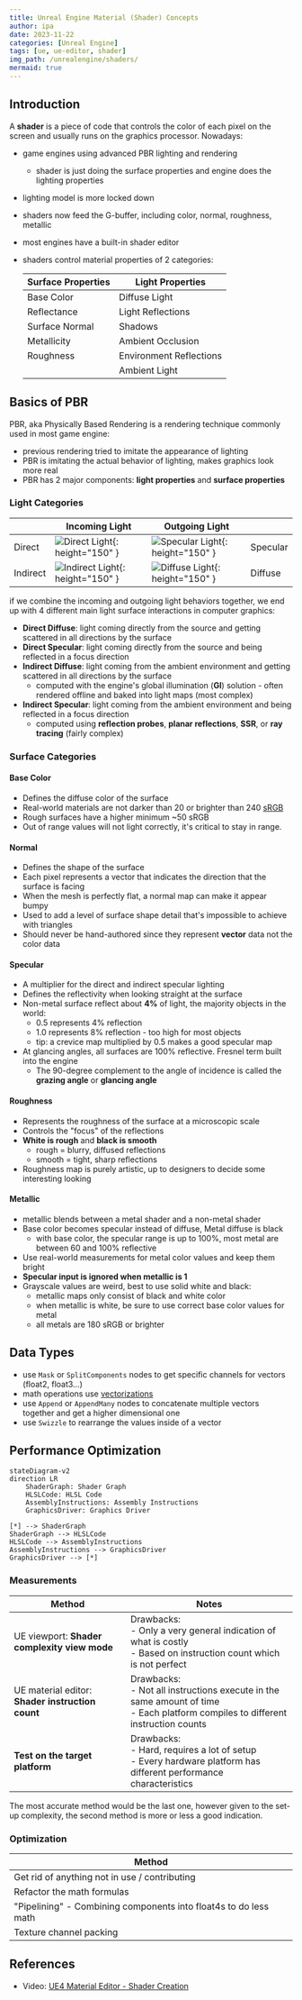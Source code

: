 ```yaml
---
title: Unreal Engine Material (Shader) Concepts 
author: ipa
date: 2023-11-22
categories: [Unreal Engine]
tags: [ue, ue-editor, shader]
img_path: /unrealengine/shaders/
mermaid: true
---
```


## Introduction

A **shader** is a piece of code that controls the color of each pixel on the screen and usually runs on the graphics processor. Nowadays:

- game engines using advanced PBR lighting and rendering

  - shader is just doing the surface properties and engine does the lighting properties

- lighting model is more locked down

- shaders now feed the G-buffer, including color, normal, roughness, metallic

- most engines have a built-in shader editor

- shaders control material properties of 2 categories:

  | Surface Properties | Light Properties        |
  | ------------------ | ----------------------- |
  | Base Color         | Diffuse Light           |
  | Reflectance        | Light Reflections       |
  | Surface Normal     | Shadows                 |
  | Metallicity        | Ambient Occlusion       |
  | Roughness          | Environment Reflections |
  |                    | Ambient Light           |

## Basics of PBR

PBR, aka Physically Based Rendering is a rendering technique commonly used in most game engine:

- previous rendering tried to imitate the appearance of lighting
- PBR is imitating the actual behavior of lighting, makes graphics look more real
- PBR has 2 major components: **light properties** and **surface properties**

### Light Categories

|          | Incoming Light                                               | Outgoing Light                                               |          |
| -------- | ------------------------------------------------------------ | ------------------------------------------------------------ | -------- |
| Direct   | ![Direct Light](pbr_light_categories_1.png){: height="150" } | ![Specular Light](pbr_light_categories_3.png){: height="150" } | Specular |
| Indirect | ![Indirect Light](pbr_light_categories_2.png){: height="150" } | ![Diffuse Light](pbr_light_categories_4.png){: height="150" } | Diffuse  |

if we combine the incoming and outgoing light behaviors together, we end up with 4 different main light surface interactions in computer graphics:

- **Direct Diffuse**: light coming directly from the source and getting scattered in all directions by the surface
- **Direct Specular**: light coming directly from the source and being reflected in a focus direction
- **Indirect Diffuse**: light coming from the ambient environment and getting scattered in all directions by the surface
  - computed with the engine's global illumination (**GI**) solution - often rendered offline and baked into light maps (most complex)
- **Indirect Specular**: light coming from the ambient environment and being reflected in a focus direction
  - computed using **reflection probes**, **planar reflections**, **SSR**, or **ray tracing** (fairly complex)

### Surface Categories

#### Base Color

- Defines the diffuse color of the surface
- Real-world materials are not darker than 20 or brighter than 240 [sRGB](https://en.wikipedia.org/wiki/SRGB)
- Rough surfaces have a higher minimum ~50 sRGB
- Out of range values will not light correctly, it's critical to stay in range.

#### Normal

- Defines the shape of the surface
- Each pixel represents a vector that indicates the direction that the surface is facing
- When the mesh is perfectly flat, a normal map can make it appear bumpy
- Used to add a level of surface shape detail that's impossible to achieve with triangles
- Should never be hand-authored since they represent **vector** data not the color data

#### Specular

- A multiplier for the direct and indirect specular lighting
- Defines the reflectivity when looking straight at the surface
- Non-metal surface reflect about **4%** of light, the majority objects in the world:
  - 0.5 represents 4% reflection
  - 1.0 represents 8% reflection - too high for most objects
  - tip: a crevice map multiplied by 0.5 makes a good specular map
- At glancing angles, all surfaces are 100% reflective. Fresnel term built into the engine
  - The 90-degree complement to the angle of incidence is called the **grazing angle** or **glancing angle**


#### Roughness

- Represents the roughness of the surface at a microscopic scale
- Controls the "focus" of the reflections
- **White is rough** and **black is smooth**
  - rough = blurry, diffused reflections
  - smooth = tight, sharp reflections
- Roughness map is purely artistic, up to designers to decide some interesting looking

#### Metallic

- metallic blends between a metal shader and a non-metal shader
- Base color becomes specular instead of diffuse, Metal diffuse is black
  - with base color, the specular range is up to 100%, most metal are between 60 and 100% reflective
- Use real-world measurements for metal color values and keep them bright
- **Specular input is ignored when metallic is 1**
- Grayscale values are weird, best to use solid white and black:
  - metallic maps only consist of black and white color
  - when metallic is white, be sure to use correct base color values for metal
  - all metals are 180 sRGB or brighter

## Data Types

- use `Mask` or `SplitComponents` nodes to get specific channels for vectors (float2, float3...)
- math operations use [vectorizations](https://www.pythonlikeyoumeanit.com/Module3_IntroducingNumpy/VectorizedOperations.html)
- use `Append` or `AppendMany` nodes to concatenate multiple vectors together and get a higher dimensional one
- use `Swizzle` to rearrange the values inside of a vector

## Performance Optimization


```mermaid
stateDiagram-v2
direction LR
	ShaderGraph: Shader Graph
	HLSLCode: HLSL Code
	AssemblyInstructions: Assembly Instructions
	GraphicsDriver: Graphics Driver

[*] --> ShaderGraph
ShaderGraph --> HLSLCode
HLSLCode --> AssemblyInstructions
AssemblyInstructions --> GraphicsDriver
GraphicsDriver --> [*]
```

### Measurements

| Method                                           | Notes                                                        |
| ------------------------------------------------ | ------------------------------------------------------------ |
| UE viewport: **Shader complexity view mode**     | Drawbacks:<br>- Only a very general indication of what is costly<br>- Based on instruction count which is not perfect |
| UE material editor: **Shader instruction count** | Drawbacks:<br>- Not all instructions execute in the same amount of time<br>- Each platform compiles to different instruction counts |
| **Test on the target platform**                  | Drawbacks:<br>- Hard, requires a lot of setup<br>- Every hardware platform has different performance characteristics |

The most accurate method would be the last one, however given to the set-up complexity, the second method is more or less a good indication.

### Optimization

| Method                                                       |
| ------------------------------------------------------------ |
| Get rid of anything not in use / contributing                |
| Refactor the math formulas                                   |
| "Pipelining" - Combining components into float4s to do less math |
| Texture channel packing                                      |

## References

- Video: [UE4 Material Editor - Shader Creation](https://www.youtube.com/playlist?list=PL78XDi0TS4lFlOVKsNC6LR4sCQhetKJqs)

